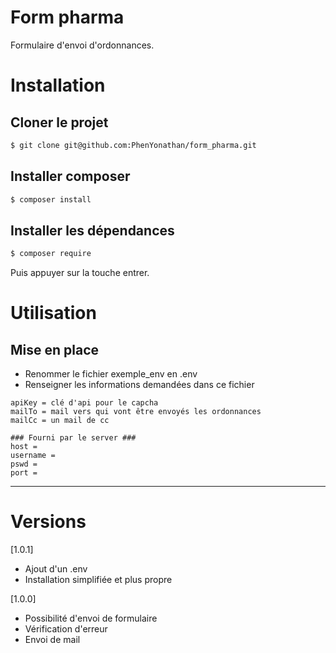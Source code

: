 # Form pharma
Formulaire d'envoi d'ordonnances.

# Installation
## Cloner le projet
```bash
$ git clone git@github.com:PhenYonathan/form_pharma.git
```
## Installer composer
```bash
$ composer install
```
## Installer les dépendances

```bash
$ composer require
```
Puis appuyer sur la touche entrer.

# Utilisation
## Mise en place
- Renommer le fichier exemple_env en .env
- Renseigner les informations demandées dans ce fichier
```env
apiKey = clé d'api pour le capcha
mailTo = mail vers qui vont être envoyés les ordonnances
mailCc = un mail de cc

### Fourni par le server ###
host =  
username =
pswd =
port =
```

---
# Versions
[1.0.1]
- Ajout d'un .env
- Installation simplifiée et plus propre

[1.0.0]
- Possibilité d'envoi de formulaire
- Vérification d'erreur
- Envoi de mail
